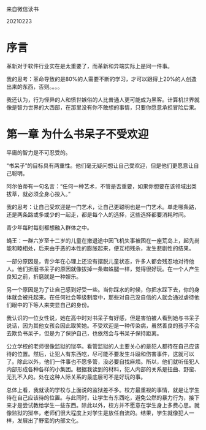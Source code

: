 来自微信读书

20210223

# 序言

革新对于软件行业实在是太重要了，而革新和异端实际上是同一件事。

我的思考：革命导致的是80%的人需要不断的学习，才可以跟得上20%的人创造出来的东西，否则。。。。



我还认为，行为怪异的人和愤世嫉俗的人比普通人更可能成为黑客。计算机世界就像是智力世界的大西部，在那里没有你不敢想的事情，只要你愿意承担冒险后果。

# 第一章 为什么书呆子不受欢迎

平庸的智力是不可忍受的。



“书呆子”的目标具有两重性。他们毫无疑问想让自己受欢迎，但是他们更愿意让自己聪明。



阿尔伯蒂有一句名言：“任何一种艺术，不管是否重要，如果你想要在该领域出类拔萃，就必须全身心投入。”

我的思考：让自己受欢迎是一门艺术，让自己更聪明也是一门艺术。单走哪条路，还是两条路或多或少的一起走，都是每个人的选择，这些选择都要消耗时间。



青少年每时每刻都想融入群体之中。



蝇王：一群六岁至十二岁的儿童在撤退途中因飞机失事被困在一座荒岛上，起先尚能和睦相处，后来由于恶的本性的膨胀起来，便互相残杀，发生悲剧性的结果。



一部分原因是，青少年在心理上还没有摆脱儿童状态，许多人都会残忍地对待他人。他们折磨书呆子的原因就像拔掉一条蜘蛛腿一样，觉得很好玩。在一个人产生良知之前，折磨就是一种娱乐。

另一个原因是为了让自己感到好受一些。当你踩水的时候，你把水踩下去，你的身体就会被托起来。在任何社会等级制度中，那些对自己没自信的人就会通过虐待他们眼中的下等人来突显自己的身份。

我认识的一位女性说，她在高中时对书呆子有好感，但是害怕被人看到她与书呆子说话，因为其他女孩会因此取笑她。不受欢迎是一种传染病，虽然善良的孩子不会去欺负书呆子，但是为了保护自己，也依然会与书呆子保持距离。



公立学校的老师很像监狱的狱卒。看管监狱的人主要关心的是犯人都待在自己应该待的位置。然后，让犯人有东西吃，尽可能不要发生斗殴和伤害事件，这就可以了。除此以外，他们一件事也不愿多管，没必要自找麻烦。所以，他们就听任犯人内部形成各种各样的小集团。根据我读到的材料，犯人内部的关系是扭曲、野蛮、无孔不入的。处在这种人际关系的最底层可不是好玩的事。

总体上看，我就读的学校与上面说的监狱差不多。校方最重视的事情，就是让学生待在自己应该待的位置。与此同时，让学生有东西吃，避免公然的暴力行为，接下来才是尝试教给学生一些东西。除此以外，校方并不愿意在学生身上多费心思。就像监狱的狱卒，老师们很大程度上对学生是放任自流的。结果，学生就像犯人一样，发展出了野蛮的内部文化。